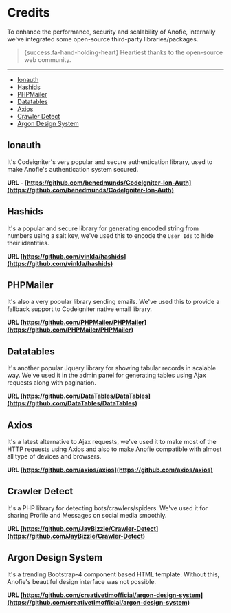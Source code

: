 # Credits

To enhance the performance, security and scalability of Anofie, internally we've integrated some open-source third-party libraries/packages.

> {success.fa-hand-holding-heart} Heartiest thanks to the open-source web community.

---

- [Ionauth](#Ionauth)
- [Hashids](#Hashids)
- [PHPMailer](#PHPMailer)
- [Datatables](#Datatables)
- [Axios](#Axios)
- [Crawler Detect](#Crawler-Detect)
- [Argon Design System](#Argon-Design-System)


<a name="Ionauth"></a>
## Ionauth

It's Codeigniter's very popular and secure authentication library, used to make Anofie's authentication system secured.

**URL - [https://github.com/benedmunds/CodeIgniter-Ion-Auth](https://github.com/benedmunds/CodeIgniter-Ion-Auth)**


<a name="Hashids"></a>
## Hashids

It's a popular and secure library for generating encoded string from numbers using a salt key, we've used this to encode the `User Ids` to hide their identities.

**URL [https://github.com/vinkla/hashids](https://github.com/vinkla/hashids)**


<a name="PHPMailer"></a>
## PHPMailer

It's also a very popular library sending emails. We've used this to provide a fallback support to Codeigniter native email library.

**URL [https://github.com/PHPMailer/PHPMailer](https://github.com/PHPMailer/PHPMailer)**


<a name="Datatables"></a>
## Datatables

It's another popular Jquery library for showing tabular records in scalable way. We've used it in the admin panel for generating tables using Ajax requests along with pagination.

**URL [https://github.com/DataTables/DataTables](https://github.com/DataTables/DataTables)**


<a name="Axios"></a>
## Axios

It's a latest alternative to Ajax requests, we've used it to make most of the HTTP requests using Axios and also to make Anofie compatible with almost all type of devices and browsers.  

**URL [https://github.com/axios/axios](https://github.com/axios/axios)**


<a name="Crawler-Detect"></a>
## Crawler Detect

It's a PHP library for detecting bots/crawlers/spiders. We've used it for sharing Profile and Messages on social media smoothly.

**URL [https://github.com/JayBizzle/Crawler-Detect](https://github.com/JayBizzle/Crawler-Detect)**


<a name="Argon-Design-System"></a>
## Argon Design System

It's a trending Bootstrap-4 component based HTML template. Without this, Anofie's beautiful design interface was not possible.

**URL [https://github.com/creativetimofficial/argon-design-system](https://github.com/creativetimofficial/argon-design-system)**


